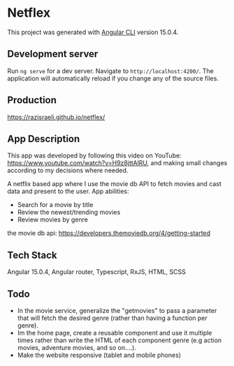 # Netflex

This project was generated with [Angular CLI](https://github.com/angular/angular-cli) version 15.0.4.

## Development server

Run `ng serve` for a dev server. Navigate to `http://localhost:4200/`. The application will automatically reload if you change any of the source files.

## Production

https://razisraeli.github.io/netflex/

## App Description

This app was developed by following this video on YouTube: https://www.youtube.com/watch?v=H9z8jttAlRU, and making small changes according to my decisions where needed.

A netflix based app where I use the movie db API to fetch movies and cast data and present to the user.
App abilities:
- Search for a movie by title
- Review the newest/trending movies
- Review movies by genre

the movie db api: https://developers.themoviedb.org/4/getting-started

## Tech Stack
Angular 15.0.4,
Angular router,
Typescript,
RxJS,
HTML,
SCSS

## Todo

  - In the movie service, generalize the "get<genre>movies" to pass a parameter that will fetch the desired genre (rather than having a function per genre).
  - Im the home page, create a reusable component and use it multiple times rather than write the HTML of each component genre (e.g action movies, adventure movies, and so on....).
  - Make the website responsive (tablet and mobile phones)

